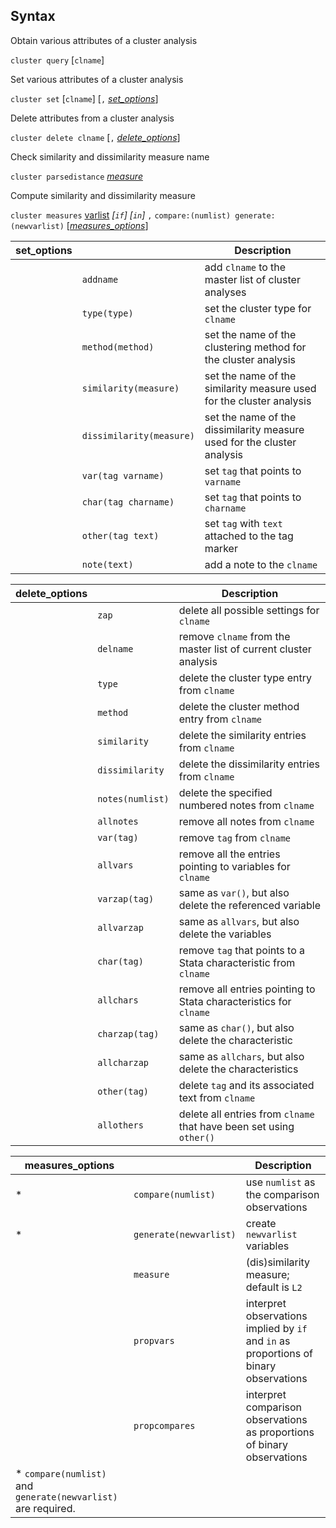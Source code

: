 ## Syntax

Obtain various attributes of a cluster analysis

`cluster query` \[`clname`\]

Set various attributes of a cluster analysis

`cluster set` \[`clname`\] \[`,`
[<var class="command">set_options</var><strong></strong>](cluster%20programming##set_options)\]

Delete attributes from a cluster analysis

`cluster delete clname` \[`,`
[<var class="command">delete_options</var><strong></strong>](cluster%20programming##delete_options)\]

Check similarity and dissimilarity measure name

`cluster parsedistance`
[<var class="command">measure</var><strong></strong>](http://www.stata.com/help.cgi?measure_option)

Compute similarity and dissimilarity measure

`cluster measures`
[varlist](http://www.stata.com/help.cgi?varlist)
_\[`if`\] \[`in`\]_ `,`
`compare:(numlist) generate:(newvarlist)`
\[[<var class="command">measures_options</var><strong></strong>](cluster%20programming##measures_options)\]

| set\_options |                          | Description                                                             |
|--------------|--------------------------|-------------------------------------------------------------------------|
|              | `addname`                | add `clname` to the master list of cluster analyses                     |
|              | `type(type)`             | set the cluster type for `clname`                                       |
|              | `method(method)`         | set the name of the clustering method for the cluster analysis          |
|              | `similarity(measure)`    | set the name of the similarity measure used for the cluster analysis    |
|              | `dissimilarity(measure)` | set the name of the dissimilarity measure used for the cluster analysis |
|              | `var(tag varname)`   | set `tag` that points to `varname`                                      |
|              | `char(tag charname)`     | set `tag` that points to `charname`                                     |
|              | `other(tag text)`        | set `tag` with `text` attached to the tag marker                        |
|              | `note(text)`             | add a note to the `clname`                                              |

| delete\_options |                  | Description                                                         |
|-----------------|------------------|---------------------------------------------------------------------|
|                 | `zap`            | delete all possible settings for `clname`                           |
|                 | `delname`        | remove `clname` from the master list of current cluster analysis    |
|                 | `type`           | delete the cluster type entry from `clname`                         |
|                 | `method`         | delete the cluster method entry from `clname`                       |
|                 | `similarity`     | delete the similarity entries from `clname`                         |
|                 | `dissimilarity`  | delete the dissimilarity entries from `clname`                      |
|                 | `notes(numlist)` | delete the specified numbered notes from `clname`                   |
|                 | `allnotes`       | remove all notes from `clname`                                      |
|                 | `var(tag)`       | remove `tag` from `clname`                                          |
|                 | `allvars`        | remove all the entries pointing to variables for `clname`           |
|                 | `varzap(tag)`    | same as `var()`, but also delete the referenced variable            |
|                 | `allvarzap`      | same as `allvars`, but also delete the variables                    |
|                 | `char(tag)`      | remove `tag` that points to a Stata characteristic from `clname`    |
|                 | `allchars`       | remove all entries pointing to Stata characteristics for `clname`   |
|                 | `charzap(tag)`   | same as `char()`, but also delete the characteristic                |
|                 | `allcharzap`     | same as `allchars`, but also delete the characteristics             |
|                 | `other(tag)`     | delete `tag` and its associated text from `clname`                  |
|                 | `allothers`      | delete all entries from `clname` that have been set using `other()` |

| measures\_options                                              |                        | Description                                                                           |
|----------------------------------------------------------------|------------------------|---------------------------------------------------------------------------------------|
| \*                                                             | `compare(numlist)`     | use `numlist` as the comparison observations                                          |
| \*                                                             | `generate(newvarlist)` | create `newvarlist` variables                                                         |
|                                                                | `measure`              | (dis)similarity measure; default is `L2`                                              |
|                                                                | `propvars`             | interpret observations implied by `if` and `in` as proportions of binary observations |
|                                                                | `propcompares`         | interpret comparison observations as proportions of binary observations               |
| \* `compare(numlist)` and `generate(newvarlist)` are required. |                        |                                                                                       |
